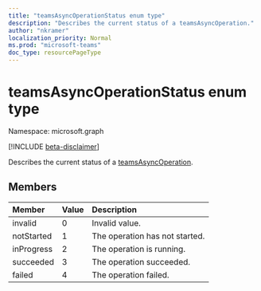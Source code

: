 ```yaml
---
title: "teamsAsyncOperationStatus enum type"
description: "Describes the current status of a teamsAsyncOperation."
author: "nkramer"
localization_priority: Normal
ms.prod: "microsoft-teams"
doc_type: resourcePageType
---
```


# teamsAsyncOperationStatus enum type

Namespace: microsoft.graph

[!INCLUDE [beta-disclaimer](../../includes/beta-disclaimer.md)]

Describes the current status of a [teamsAsyncOperation](teamsasyncoperation.md).

## Members

| Member | Value| Description |
|:---------------|:--------|:----------|
|invalid|0|Invalid value.|
|notStarted|1|The operation has not started.|
|inProgress|2|The operation is running.|
|succeeded|3|The operation succeeded.|
|failed|4|The operation failed.|


